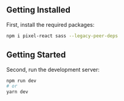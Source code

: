 ## Getting Installed

First, install the required packages:

```bash
npm i pixel-react sass --legacy-peer-deps

```

## Getting Started

Second, run the development server:

```bash
npm run dev
# or
yarn dev

```
